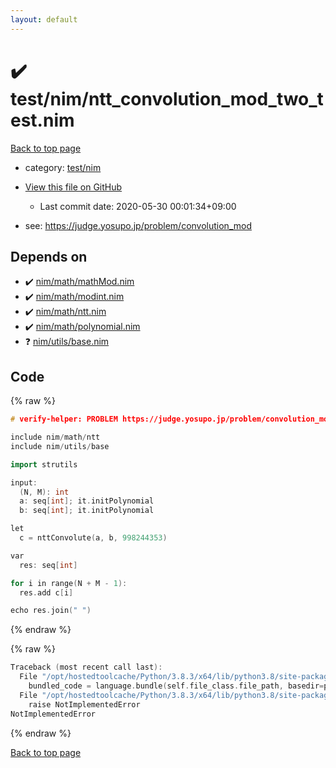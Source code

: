 ```yaml
---
layout: default
---
```


<!-- mathjax config similar to math.stackexchange -->
<script type="text/javascript" async
  src="https://cdnjs.cloudflare.com/ajax/libs/mathjax/2.7.5/MathJax.js?config=TeX-MML-AM_CHTML">
</script>
<script type="text/x-mathjax-config">
  MathJax.Hub.Config({
    TeX: { equationNumbers: { autoNumber: "AMS" }},
    tex2jax: {
      inlineMath: [ ['$','$'] ],
      processEscapes: true
    },
    "HTML-CSS": { matchFontHeight: false },
    displayAlign: "left",
    displayIndent: "2em"
  });
</script>

<script type="text/javascript" src="https://cdnjs.cloudflare.com/ajax/libs/jquery/3.4.1/jquery.min.js"></script>
<script src="https://cdn.jsdelivr.net/npm/jquery-balloon-js@1.1.2/jquery.balloon.min.js" integrity="sha256-ZEYs9VrgAeNuPvs15E39OsyOJaIkXEEt10fzxJ20+2I=" crossorigin="anonymous"></script>
<script type="text/javascript" src="../../../assets/js/copy-button.js"></script>
<link rel="stylesheet" href="../../../assets/css/copy-button.css" />


# :heavy_check_mark: test/nim/ntt_convolution_mod_two_test.nim

<a href="../../../index.html">Back to top page</a>

* category: <a href="../../../index.html#b0410b68ca655a4ccae07472b9036d44">test/nim</a>
* <a href="{{ site.github.repository_url }}/blob/master/test/nim/ntt_convolution_mod_two_test.nim">View this file on GitHub</a>
    - Last commit date: 2020-05-30 00:01:34+09:00


* see: <a href="https://judge.yosupo.jp/problem/convolution_mod">https://judge.yosupo.jp/problem/convolution_mod</a>


## Depends on

* :heavy_check_mark: <a href="../../../library/nim/math/mathMod.nim.html">nim/math/mathMod.nim</a>
* :heavy_check_mark: <a href="../../../library/nim/math/modint.nim.html">nim/math/modint.nim</a>
* :heavy_check_mark: <a href="../../../library/nim/math/ntt.nim.html">nim/math/ntt.nim</a>
* :heavy_check_mark: <a href="../../../library/nim/math/polynomial.nim.html">nim/math/polynomial.nim</a>
* :question: <a href="../../../library/nim/utils/base.nim.html">nim/utils/base.nim</a>


## Code

<a id="unbundled"></a>
{% raw %}
```cpp
# verify-helper: PROBLEM https://judge.yosupo.jp/problem/convolution_mod

include nim/math/ntt
include nim/utils/base

import strutils

input:
  (N, M): int
  a: seq[int]; it.initPolynomial
  b: seq[int]; it.initPolynomial

let
  c = nttConvolute(a, b, 998244353)

var
  res: seq[int]

for i in range(N + M - 1):
  res.add c[i]

echo res.join(" ")

```
{% endraw %}

<a id="bundled"></a>
{% raw %}
```cpp
Traceback (most recent call last):
  File "/opt/hostedtoolcache/Python/3.8.3/x64/lib/python3.8/site-packages/onlinejudge_verify/docs.py", line 349, in write_contents
    bundled_code = language.bundle(self.file_class.file_path, basedir=pathlib.Path.cwd())
  File "/opt/hostedtoolcache/Python/3.8.3/x64/lib/python3.8/site-packages/onlinejudge_verify/languages/nim.py", line 86, in bundle
    raise NotImplementedError
NotImplementedError

```
{% endraw %}

<a href="../../../index.html">Back to top page</a>

